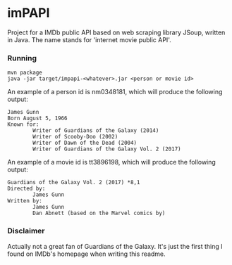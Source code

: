 # imPAPI

Project for a IMDb public API based on web scraping library JSoup, written in Java. The name stands for 'internet movie public API'.

### Running

```
mvn package
java -jar target/impapi-<whatever>.jar <person or movie id>
```

An example of a person id is nm0348181, which will produce the following output:

```
James Gunn
Born August 5, 1966
Known for:
        Writer of Guardians of the Galaxy (2014)
        Writer of Scooby-Doo (2002)
        Writer of Dawn of the Dead (2004)
        Writer of Guardians of the Galaxy Vol. 2 (2017)
```

An example of a movie id is tt3896198, which will produce the following output:

```
Guardians of the Galaxy Vol. 2 (2017) *8,1
Directed by:
        James Gunn
Written by:
        James Gunn
        Dan Abnett (based on the Marvel comics by)
```

### Disclaimer

Actually not a great fan of Guardians of the Galaxy. It's just the first thing I found on IMDb's homepage when writing this readme.